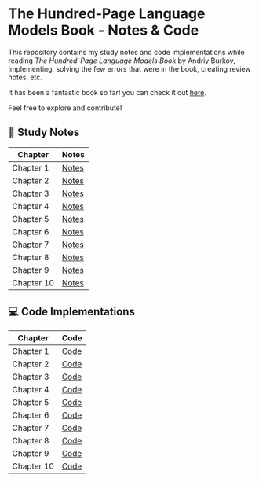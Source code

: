 # The Hundred-Page Language Models Book - Notes & Code

This repository contains my study notes and code implementations while reading *The Hundred-Page Language Models Book* by Andriy Burkov, Implementing, solving the few errors that were in the book, creating review notes, etc.

It has been a fantastic book so far! you can check it out [here](https://www.thelmbook.com/).

Feel free to explore and contribute! 

## 📖 Study Notes

| Chapter    | Notes                        |
| ---------- | ---------------------------- |
| Chapter 1  | [Notes](notes/chapter_1.md)  |
| Chapter 2  | [Notes](notes/chapter_2.md)  |
| Chapter 3  | [Notes](notes/chapter_3.md)  |
| Chapter 4  | [Notes](notes/chapter_4.md)  |
| Chapter 5  | [Notes](notes/chapter_5.md)  |
| Chapter 6  | [Notes](notes/chapter_6.md)  |
| Chapter 7  | [Notes](notes/chapter_7.md)  |
| Chapter 8  | [Notes](notes/chapter_8.md)  |
| Chapter 9  | [Notes](notes/chapter_9.md)  |
| Chapter 10 | [Notes](notes/chapter_10.md) |

## 💻 Code Implementations

| Chapter | Code |
|---------|------|
| Chapter 1 | [Code](code/chapter_1/) |
| Chapter 2 | [Code](code/chapter_2/) |
| Chapter 3 | [Code](code/chapter_3/) |
| Chapter 4 | [Code](code/chapter_4/) |
| Chapter 5 | [Code](code/chapter_5/) |
| Chapter 6 | [Code](code/chapter_6/) |
| Chapter 7 | [Code](code/chapter_7/) |
| Chapter 8 | [Code](code/chapter_8/) |
| Chapter 9 | [Code](code/chapter_9/) |
| Chapter 10 | [Code](code/chapter_10/) |

